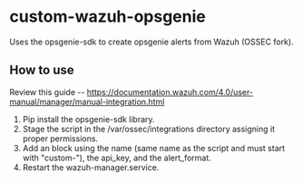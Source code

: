 # custom-wazuh-opsgenie
Uses the opsgenie-sdk to create opsgenie alerts from Wazuh (OSSEC fork).

## How to use
Review this guide -- https://documentation.wazuh.com/4.0/user-manual/manager/manual-integration.html

1. Pip install the opsgenie-sdk library.
2. Stage the script in the /var/ossec/integrations directory assigning it proper permissions.
3. Add an <integration> block using the name (same name as the script and must start with "custom-"), the api_key, and the alert_format.
4. Restart the wazuh-manager.service.
